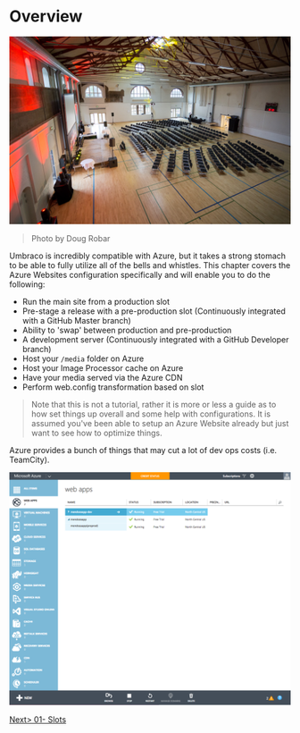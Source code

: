 # Overview

![14434411872_fd5c69b77c_o.jpg](assets/14434411872_fd5c69b77c_o.jpg)
>Photo by Doug Robar

Umbraco is incredibly compatible with Azure, but it takes a strong stomach to be able to fully utilize all of the bells and whistles.  This chapter covers the Azure Websites configuration specifically and will enable you to do the following:

* Run the main site from a production slot
* Pre-stage a release with a pre-production slot (Continuously integrated with a GitHub Master branch)
* Ability to 'swap' between production and pre-production
* A development server (Continuously integrated with a GitHub Developer branch)
* Host your `/media` folder on Azure
* Host your Image Processor cache on Azure
* Have your media served via the Azure CDN
* Perform web.config transformation based on slot

>Note that this is not a tutorial, rather it is more or less a guide as to how set things up overall and some help with configurations.  It is assumed you've been able to setup an Azure Website already but just want to see how to optimize things.

Azure provides a bunch of things that may cut a lot of dev ops costs (i.e. TeamCity).

![azure.png](assets/azure.png)

[Next> 01- Slots](01-%20Slots.md)
